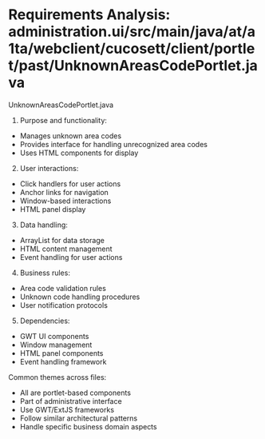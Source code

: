 # Requirements Analysis: administration.ui/src/main/java/at/a1ta/webclient/cucosett/client/portlet/past/UnknownAreasCodePortlet.java

UnknownAreasCodePortlet.java
1. Purpose and functionality:
- Manages unknown area codes
- Provides interface for handling unrecognized area codes
- Uses HTML components for display

2. User interactions:
- Click handlers for user actions
- Anchor links for navigation
- Window-based interactions
- HTML panel display

3. Data handling:
- ArrayList for data storage
- HTML content management
- Event handling for user actions

4. Business rules:
- Area code validation rules
- Unknown code handling procedures
- User notification protocols

5. Dependencies:
- GWT UI components
- Window management
- HTML panel components
- Event handling framework

Common themes across files:
- All are portlet-based components
- Part of administrative interface
- Use GWT/ExtJS frameworks
- Follow similar architectural patterns
- Handle specific business domain aspects